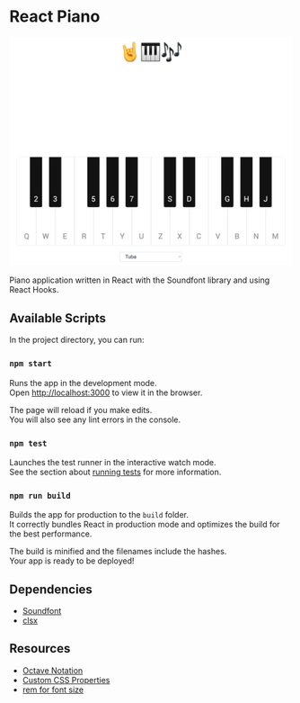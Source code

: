 # React Piano

![](/docs/images/react-piano.png)

Piano application written in React with the Soundfont library and using React Hooks.

## Available Scripts

In the project directory, you can run:

### `npm start`

Runs the app in the development mode.\
Open [http://localhost:3000](http://localhost:3000) to view it in the browser.

The page will reload if you make edits.\
You will also see any lint errors in the console.

### `npm test`

Launches the test runner in the interactive watch mode.\
See the section about [running tests](https://facebook.github.io/create-react-app/docs/running-tests) for more information.

### `npm run build`

Builds the app for production to the `build` folder.\
It correctly bundles React in production mode and optimizes the build for the best performance.

The build is minified and the filenames include the hashes.\
Your app is ready to be deployed!

## Dependencies

- [Soundfont](https://www.npmjs.com/package/soundfont-player)
- [clsx](https://www.npmjs.com/package/clsx)

## Resources

- [Octave Notation](http://www.flutopedia.com/octave_notation.htm)
- [Custom CSS Properties](https://developer.mozilla.org/en-US/docs/Web/CSS/--*)
- [rem for font size](https://developer.mozilla.org/en-US/docs/Web/CSS/font-size#rems)
